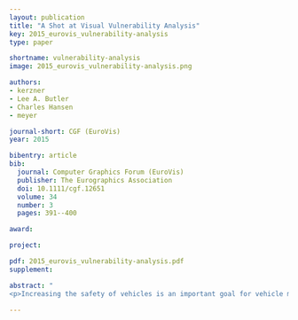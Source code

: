 ```yaml
---
layout: publication
title: "A Shot at Visual Vulnerability Analysis"
key: 2015_eurovis_vulnerability-analysis
type: paper

shortname: vulnerability-analysis
image: 2015_eurovis_vulnerability-analysis.png

authors:
- kerzner
- Lee A. Butler
- Charles Hansen
- meyer

journal-short: CGF (EuroVis)
year: 2015

bibentry: article
bib:
  journal: Computer Graphics Forum (EuroVis)
  publisher: The Eurographics Association
  doi: 10.1111/cgf.12651
  volume: 34
  number: 3
  pages: 391--400

award:

project:

pdf: 2015_eurovis_vulnerability-analysis.pdf
supplement:

abstract: "
<p>Increasing the safety of vehicles is an important goal for vehicle manufacturers. These manufacturers often turn to simulations to understand how to improve a vehicle's design as real-world safety tests are expensive and time consuming. Understanding the results of these simulations, however, is challenging due to the complexity of the data, which often includes both spatial and nonspatial data types. In this design study we collaborated with analysts who are trying to understand the vulnerability of military vehicles. From this design study we contribute a problem characterization, data abstraction, and task analysis for vehicle vulnerability analysis, as well as a validated and deployed tool called Shotviewer. Shotviewer links 3D spatial views with abstract 2D views to support a broad range of analysis needs. Furthermore, reflection on our design study process elucidates a strategy of view-design parallelism for creating multiview visualizations, as well as four recommendations for conducting design studies in large organizations with sensitive data.</p>"

---
```

